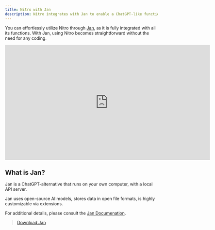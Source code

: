 ```yaml
---
title: Nitro with Jan
description: Nitro integrates with Jan to enable a ChatGPT-like functional app, optimized for local AI.
---
```


You can effortlessly utilize Nitro through [Jan](https://jan.ai/), as it is fully integrated with all its functions. With Jan, using Nitro becomes straightforward without the need for any coding.


<iframe width="675" height="380" src="https://www.youtube.com/embed/hw9w8_54OIc" frameborder="0" allow="accelerometer; autoplay; encrypted-media; gyroscope; picture-in-picture" allowfullscreen></iframe>

## What is Jan?

Jan is a ChatGPT-alternative that runs on your own computer, with a local API server.

Jan uses open-source AI models, stores data in open file formats, is highly customizable via extensions.

For additional details, please consult the [Jan Documenation](https://jan.ai/docs).

> [Download Jan](https://jan.ai/)